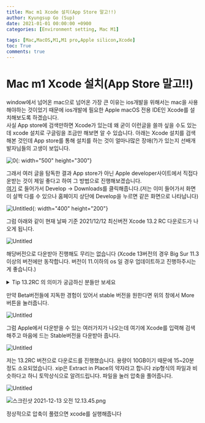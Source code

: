 ```yaml
---
title: Mac m1 Xcode 설치(App Store 말고!!)
author: Kyungsup Go (Sup)
date: 2021-01-01 00:00:00 +0900
categories: [Environment setting, Mac M1]

tags: [Mac,MacOS,M1,M1 pro,Apple silicon,Xcode]
toc: True
comments: true
---
```


# Mac m1 Xcode 설치(App Store 말고!!)


window에서 넘어온 mac으로 넘어온 가장 큰 이유는 ios개발을 위해서는 mac을 사용해야하는 것이었기 때문에 ios개발에 필요한 Apple macOS 전용 IDE인 Xcode를 설치해보도록 하겠습니다.
<br>사실 App store에 검색만하면 Xcode가 있는데 왜 굳이 이런글을 쓸까 싶을 수도 있는데 xcode 설치로 구글링을 조금만 해보면 알 수 있습니다. 아래는 Xcode 설치를 검색해본 것인데 App store를 통해 설치를 하는 것이 얼마나많은 장애(?)가 있는지 선배개발자님들의 고생이 보입니다. 

![0](https://drive.google.com/uc?id=1rice2uyyhanA5CrIwhsZ2VHwTmeJgc9o){: width="500" height="300"}

그래서 여러 글을 탐독한 결과 App store가 아닌 Apple developer사이트에서 직접다운받는 것이 제일 좋다고 하여 그 방법으로 진행해보겠습니다.<br>[여기](https://developer.apple.com/develop/)  로 들어가서 Develop -> Downloads를 클릭해줍니다.(저는 이미 들어가서 화면이 살짝 다를 수 있으나 홈페이지 상단에 Develop을 누르면 같은 화면으로 나타납니다)

![Untitled](https://drive.google.com/uc?id=1URSU53W2XU1Yh5iTMDlVrgXPtRsi8Ylx){: width="400" height="200"}

그럼 아래와 같이 현재 날짜 기준 2021/12/12 최신버전 Xcode 13.2 RC 다운로드가 나오게 됩니다.

![Untitled](https://drive.google.com/uc?id=1Z-qlEw-2zXWCC-swxN-VgLK_ly9gujFb)

해당버전으로 다운받아 진행해도 무리는 없습니다  (Xcode 13버전의 경우 Big Sur 11.3 이상의 버전에만 동작합니다. 버전이 11.이하의 os 일 경우 업데이트하고 진행하주시는 게 좋습니다.) 

<details>
<summary> Tip 13.2RC 의 의미가 궁금하신 분들만 보세요</summary>
<div markdown="1">

The term "Release Candidate" (RC) replaces "GM seed" and indicates this version is near final. 라는 의미를 간단히 설명하자면 RC(Release Candidate) 직역하면 출시후보(최종 릴리즈)버전입니다. 정식 출시전 마지막 베타버전을 보통 RC라고 칭합니다. 이 단계에서 버그가 발견되지 않을 경우 바로 출시를 준비합니다.
GM은 Golden Master의 약자로 최종판 이라고 이해하면 됩니다.  
아래는 소프트웨어의 배포주기 입니다. 따라서 위의 13.2RC버전은 딱히 버그가 발견되지않으면 그대로 GM으로 대체 되고 추후 정식배포판이 될 확률 이 높습니다.
![Untitled](https://drive.google.com/uc?id=1JuYtsmq0soRPpWMfcvbSw4yvUneE8cj7){: width="500" height="300"}*출처 : [소프트웨어 배포 생명주기](https://ko.wikipedia.org/wiki/%EC%86%8C%ED%94%84%ED%8A%B8%EC%9B%A8%EC%96%B4_%EB%B0%B0%ED%8F%AC_%EC%83%9D%EB%AA%85_%EC%A3%BC%EA%B8%B0)&nbsp;/[GM의 의미](https://koorei.tistory.com/71)*
</div>
</details>


만약 Beta버전들에 지독한 경험이 있어서 stable 버전을 원한다면 위의 창에서 More버튼을 눌러줍니다.

![Untitled](https://drive.google.com/uc?id=1A10gA28SzSmAR-5EwRyKNiIl10SjXrtK)

그럼 Apple에서 다운받을 수 있는 여러가지가 나오는데 여기에 Xcode를 입력해 검색해주고 마음에 드는 Stable버전을 다운받아 줍니다.

![Untitled](https://drive.google.com/uc?id=1zJWBl9RV0p5aLJyZn1FmT2a3gcPuJDiI)

저는 13.2RC 버전으로 다운로드를 진행했습니다.
용량이 10GB이기 때문에 15~20분 정도 소요되었습니다.
xip은 Extract in Place의 약자라고 합니다 zip형식의 파일과 비슷하다고 하니 토막상식으로 알려드립니다.
파일을 눌러 압축을 풀어줍니다.

![Untitled](https://drive.google.com/uc?id=)

![스크린샷 2021-12-13 오전 12.13.45.png](https://drive.google.com/uc?id=1151BAREa0sHXROGwLn7c-phKUdo3kZvw)

정상적으로 압축이 풀렸으면 xcode를 실행해줍니다

<!-- ![Untitled](Mac%20m1%20Xcode%20%E1%84%89%E1%85%A5%E1%86%AF%E1%84%8E%E1%85%B5(App%20Store%20%E1%84%86%E1%85%A1%E1%86%AF%E1%84%80%E1%85%A9!!)%20f4645e75ca2548c2a46750ce465ba051/Untitled%207.png)

![Untitled](Mac%20m1%20Xcode%20%E1%84%89%E1%85%A5%E1%86%AF%E1%84%8E%E1%85%B5(App%20Store%20%E1%84%86%E1%85%A1%E1%86%AF%E1%84%80%E1%85%A9!!)%20f4645e75ca2548c2a46750ce465ba051/Untitled%208.png)

![Untitled](Mac%20m1%20Xcode%20%E1%84%89%E1%85%A5%E1%86%AF%E1%84%8E%E1%85%B5(App%20Store%20%E1%84%86%E1%85%A1%E1%86%AF%E1%84%80%E1%85%A9!!)%20f4645e75ca2548c2a46750ce465ba051/Untitled%209.png)

![Untitled](Mac%20m1%20Xcode%20%E1%84%89%E1%85%A5%E1%86%AF%E1%84%8E%E1%85%B5(App%20Store%20%E1%84%86%E1%85%A1%E1%86%AF%E1%84%80%E1%85%A9!!)%20f4645e75ca2548c2a46750ce465ba051/Untitled%2010.png)

![Untitled](Mac%20m1%20Xcode%20%E1%84%89%E1%85%A5%E1%86%AF%E1%84%8E%E1%85%B5(App%20Store%20%E1%84%86%E1%85%A1%E1%86%AF%E1%84%80%E1%85%A9!!)%20f4645e75ca2548c2a46750ce465ba051/Untitled%2011.png)

Xcode가 정상적으로 설치되었습니다

![Untitled](Mac%20m1%20Xcode%20%E1%84%89%E1%85%A5%E1%86%AF%E1%84%8E%E1%85%B5(App%20Store%20%E1%84%86%E1%85%A1%E1%86%AF%E1%84%80%E1%85%A9!!)%20f4645e75ca2548c2a46750ce465ba051/Untitled%2012.png) -->